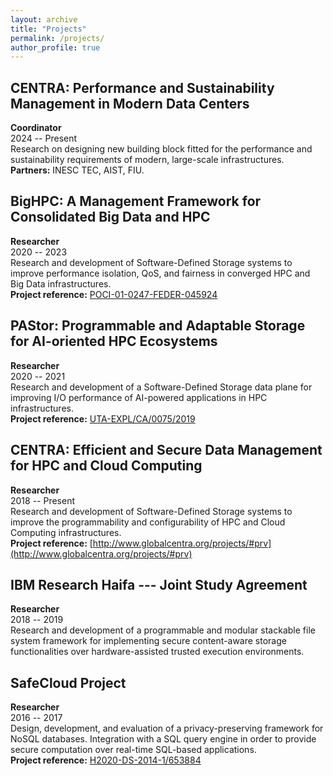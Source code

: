 ```yaml
---
layout: archive
title: "Projects"
permalink: /projects/
author_profile: true
---
```


## CENTRA: Performance and Sustainability Management in Modern Data Centers
**Coordinator**    
2024 -- Present    
Research on designing new building block fitted for the performance and sustainability requirements of modern, large-scale infrastructures.    
**Partners:** INESC TEC, AIST, FIU.

## BigHPC: A Management Framework for Consolidated Big Data and HPC
**Researcher**    
2020 -- 2023    
Research and development of Software-Defined Storage systems to improve performance isolation, QoS, and fairness in converged HPC and Big Data infrastructures.    
**Project reference:** [POCI-01-0247-FEDER-045924](https://bighpc.wavecom.pt/)


## PAStor: Programmable and Adaptable Storage for AI-oriented HPC Ecosystems
**Researcher**    
2020 -- 2021   
Research and development of a Software-Defined Storage data plane for improving I/O performance of AI-powered applications in HPC infrastructures.    
**Project reference:** [UTA-EXPL/CA/0075/2019](https://pastor-project.github.io/)


## CENTRA: Efficient and Secure Data Management for HPC and Cloud Computing
**Researcher**    
2018 -- Present    
Research and development of Software-Defined Storage systems to improve the programmability and configurability of HPC and Cloud Computing infrastructures.    
**Project reference:** [http://www.globalcentra.org/projects/#prv](http://www.globalcentra.org/projects/#prv)


## IBM Research Haifa --- Joint Study Agreement
**Researcher**    
2018 -- 2019    
Research and development of a programmable and modular stackable file system framework for implementing secure content-aware storage functionalities over hardware-assisted trusted execution environments.


## SafeCloud Project
**Researcher**    
2016 -- 2017    
Design, development, and evaluation of a privacy-preserving framework for NoSQL databases. Integration with a SQL query engine in order to provide secure computation over real-time SQL-based applications.    
**Project reference:** [H2020-DS-2014-1/653884](https://www.safecloud-project.eu/)